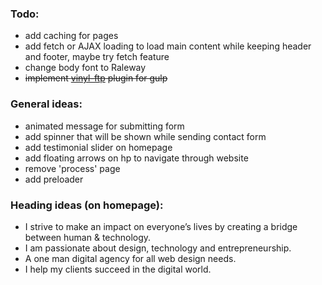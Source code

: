 ### Todo:
- add caching for pages
- add fetch or AJAX loading to load main content while keeping header and footer, maybe try fetch feature
- change body font to Raleway
- ~~implement [vinyl-ftp](https://www.npmjs.com/package/vinyl-ftp) plugin for gulp~~

### General ideas:
- animated message for submitting form
- add spinner that will be shown while sending contact form
- add testimonial slider on homepage
- add floating arrows on hp to navigate through website
- remove 'process' page
- add preloader

### Heading ideas (on homepage):
- I strive to make an impact on everyone’s lives by creating a bridge between human & technology.
- I am passionate about design, technology and entrepreneurship.
- A one man digital agency for all web design needs.
- I help my clients succeed in the digital world.
